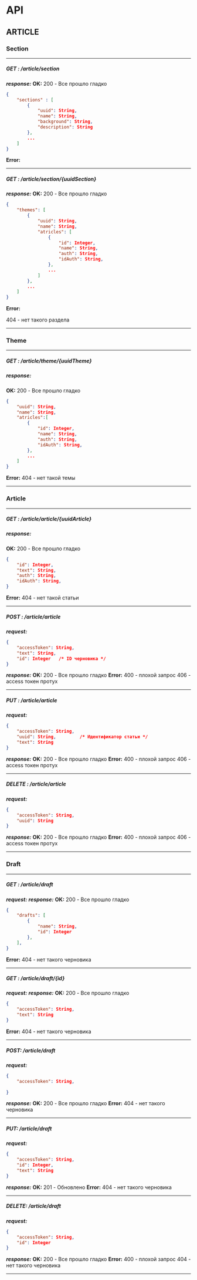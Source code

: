# API
## ARTICLE
### Section
---
##### __GET__ : /article/section
___response:___
__OK:__
200 - Все прошло гладко
```json
{
    "sections" : [
    	{
            "uuid": String,
    		"name": String,
    		"background": String,
    		"description": String
    	},
        ...
    ]
}
```
__Error:__

---
##### __GET__ : /article/section/{uuidSection}
___response:___
__OK:__
200 - Все прошло гладко
```json
{
	"themes": [
		{
			"uuid": String,
			"name": String,
			"atricles": [
				{
					"id": Integer,
					"name": String,
                    "auth": String,
                    "idAuth": String,
                },
                ...
            ]
      	},
        ...
	]
}
```
__Error:__

404 - нет такого раздела

---
### Theme
---
##### __GET__ : /article/theme/{uuidTheme}

##### ___response:___
__OK:__
200 - Все прошло гладко

```json
{
	"uuid": String,
    "name": String,
    "atricles":[
        {
            "id": Integer,
            "name": String,
            "auth": String,
            "idAuth": String,
        },
        ...
    ]
}
```
__Error:__
404 - нет такой темы

---
### Article
---
#####  __GET__ : /article/article/{uuidArticle}

#####  ___response:___
__OK:__
200 - Все прошло гладко

```json
{
    "id": Integer,
    "text": String,
    "auth": String,
    "idAuth": String,
}
```
__Error:__
404 - нет такой статьи

---
#####  __POST__ : /article/article
___request:___
```json
{
	"accessToken": String,
    "text": String,
    "id": Integer 	/* ID черновика */
}
```
___response:___
__OK:__
200 - Все прошло гладко
__Error:__
400 - плохой запрос
406 - access токен  протух

---
#####  __PUT__ : /article/article
___request:___
```json
{
	"accessToken": String,
	"uuid": String,			/* Идентификатор статьи */
    "text": String
}
```
___response:___
__OK:__
200 - Все прошло гладко
__Error:__
400 - плохой запрос
406 - access токен  протух

---
#####  __DELETE__ : /article/article
___request:___
```json
{
	"accessToken": String,
	"uuid": String
}
```
___response:___
__OK:__
200 - Все прошло гладко
__Error:__
400 - плохой запрос
406 - access токен  протух

---

### Draft

---
##### GET : /article/draft
___request:___
___response:___
__OK:__
200 - Все прошло гладко

```json
{
	"drafts": [
		{
			"name": String,
            "id": Integer
		},
	],
}
```
__Error:__
404 - нет такого черновика

---
##### GET : /article/draft/{id}
___request:___
___response:___
__OK:__
200 - Все прошло гладко

```json
{
    "accessToken": String,
	"text": String
}
```
__Error:__
404 - нет такого черновика

---
##### POST: /article/draft
___request:___
```json
{
	"accessToken": String,
    
}
```
___response:___
__OK:__
200 - Все прошло гладко
__Error:__
404 - нет такого черновика

---
##### PUT: /article/draft
___request:___
```json
{
    "accessToken": String,
    "id": Integer,
	"text": String
}
```
___response:___
__OK:__
201 - Обновлено
__Error:__
404 - нет такого черновика

---
##### DELETE: /article/draft
___request:___
```json
{
    "accessToken": String,
	"id": Integer
}
```
___response:___
__OK:__
200 - Все прошло гладко
__Error:__
400 - плохой запрос
404 - нет такого черновика

---